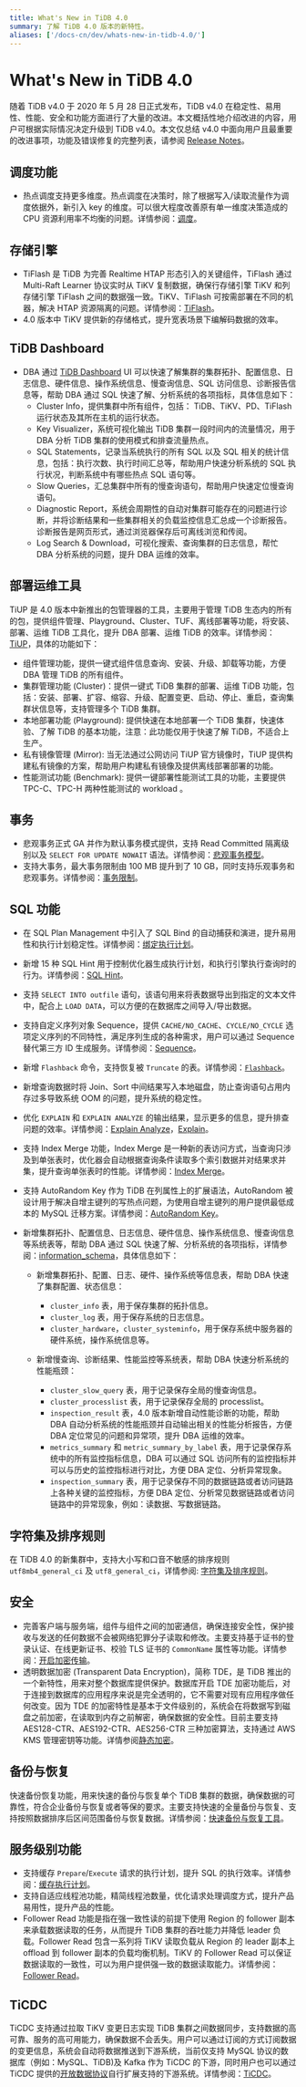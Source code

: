 ```yaml
---
title: What's New in TiDB 4.0
summary: 了解 TiDB 4.0 版本的新特性。
aliases: ['/docs-cn/dev/whats-new-in-tidb-4.0/']
---
```


# What's New in TiDB 4.0

随着 TiDB v4.0 于 2020 年 5 月 28 日正式发布，TiDB v4.0 在稳定性、易用性、性能、安全和功能方面进行了大量的改进。本文概括性地介绍改进的内容，用户可根据实际情况决定升级到 TiDB v4.0。本文仅总结 v4.0 中面向用户且最重要的改进事项，功能及错误修复的完整列表，请参阅 [Release Notes](/releases/release-notes.md#40)。

## 调度功能

+ 热点调度支持更多维度。热点调度在决策时，除了根据写入/读取流量作为调度依据外，新引入 key 的维度。可以很大程度改善原有单一维度决策造成的 CPU 资源利用率不均衡的问题。详情参阅：[调度](/tidb-scheduling.md)。

## 存储引擎

+ TiFlash 是 TiDB 为完善 Realtime HTAP 形态引入的关键组件，TiFlash 通过 Multi-Raft Learner 协议实时从 TiKV 复制数据，确保行存储引擎 TiKV 和列存储引擎 TiFlash 之间的数据强一致。TiKV、TiFlash 可按需部署在不同的机器，解决 HTAP 资源隔离的问题。详情参阅：[TiFlash](/tiflash/tiflash-overview.md)。
+ 4.0 版本中 TiKV 提供新的存储格式，提升宽表场景下编解码数据的效率。

## TiDB Dashboard

+ DBA 通过 [TiDB Dashboard](/dashboard/dashboard-intro.md) UI 可以快速了解集群的集群拓扑、配置信息、日志信息、硬件信息、操作系统信息、慢查询信息、SQL 访问信息、诊断报告信息等，帮助 DBA 通过 SQL 快速了解、分析系统的各项指标，具体信息如下：
    - Cluster Info，提供集群中所有组件，包括： TiDB、TiKV、PD、TiFlash 运行状态及其所在主机的运行状态。
    - Key Visualizer，系统可视化输出 TiDB 集群一段时间内的流量情况，用于 DBA 分析 TiDB 集群的使用模式和排查流量热点。
    - SQL Statements，记录当系统执行的所有 SQL 以及 SQL 相关的统计信息，包括：执行次数、执行时间汇总等，帮助用户快速分析系统的 SQL 执行状况，判断系统中有哪些热点 SQL 语句等。
    - Slow Queries，汇总集群中所有的慢查询语句，帮助用户快速定位慢查询语句。
    - Diagnostic Report，系统会周期性的自动对集群可能存在的问题进行诊断，并将诊断结果和一些集群相关的负载监控信息汇总成一个诊断报告。诊断报告是网页形式，通过浏览器保存后可离线浏览和传阅。
    - Log Search & Download，可视化搜索、查询集群的日志信息，帮忙 DBA 分析系统的问题，提升 DBA 运维的效率。

## 部署运维工具

TiUP 是 4.0 版本中新推出的包管理器的工具，主要用于管理 TiDB 生态内的所有的包，提供组件管理、Playground、Cluster、TUF、离线部署等功能，将安装、部署、运维 TiDB 工具化，提升 DBA 部署、运维 TiDB 的效率。详情参阅：[TiUP](/tiup/tiup-overview.md)，具体的功能如下：

- 组件管理功能，提供一键式组件信息查询、安装、升级、卸载等功能，方便 DBA 管理 TiDB 的所有组件。
- 集群管理功能 (Cluster)：提供一键式 TiDB 集群的部署、运维 TiDB 功能，包括：安装、部署、扩容、缩容、升级、配置变更、启动、停止、重启，查询集群状信息等，支持管理多个 TiDB 集群。
- 本地部署功能 (Playground): 提供快速在本地部署一个 TiDB 集群，快速体验、了解 TiDB 的基本功能，注意：此功能仅用于快速了解 TiDB，不适合上生产。
- 私有镜像管理 (Mirror): 当无法通过公网访问 TiUP 官方镜像时，TiUP 提供构建私有镜像的方案，帮助用户构建私有镜像及提供离线部署部署的功能。
- 性能测试功能 (Benchmark): 提供一键部署性能测试工具的功能，主要提供 TPC-C、TPC-H 两种性能测试的 workload 。

## 事务

+ 悲观事务正式 GA 并作为默认事务模式提供，支持 Read Committed 隔离级别以及 `SELECT FOR UPDATE NOWAIT` 语法。详情参阅：[悲观事务模型](/pessimistic-transaction.md)。
+ 支持大事务，最大事务限制由 100 MB 提升到了 10 GB，同时支持乐观事务和悲观事务。详情参阅：[事务限制](/transaction-overview.md#事务限制)。

## SQL 功能

- 在 SQL Plan Management 中引入了 SQL Bind 的自动捕获和演进，提升易用性和执行计划稳定性。详情参阅：[绑定执行计划](/sql-plan-management.md)。
- 新增 15 种 SQL Hint 用于控制优化器生成执行计划，和执行引擎执行查询时的行为。详情参阅：[SQL Hint](/optimizer-hints.md)。
- 支持 `SELECT INTO outfile` 语句，该语句用来将表数据导出到指定的文本文件中，配合上 `LOAD DATA`，可以方便的在数据库之间导入/导出数据。
- 支持自定义序列对象 Sequence，提供 `CACHE/NO_CACHE`、`CYCLE/NO_CYCLE` 选项定义序列的不同特性，满足序列生成的各种需求，用户可以通过 Sequence 替代第三方 ID 生成服务。详情参阅：[Sequence](/sql-statements/sql-statement-create-sequence.md)。
- 新增 `Flashback` 命令，支持恢复被 `Truncate` 的表。详情参阅：[`Flashback`](/sql-statements/sql-statement-flashback-table.md)。
- 新增查询数据时将 Join、Sort 中间结果写入本地磁盘，防止查询语句占用内存过多导致系统 OOM 的问题，提升系统的稳定性。
- 优化 `EXPLAIN` 和 `EXPLAIN ANALYZE` 的输出结果，显示更多的信息，提升排查问题的效率。详情参阅：[Explain Analyze](/sql-statements/sql-statement-explain-analyze.md)，[Explain](/sql-statements/sql-statement-explain.md)。
- 支持 Index Merge 功能，Index Merge 是一种新的表访问方式，当查询只涉及到单张表时，优化器会自动根据查询条件读取多个索引数据并对结果求并集，提升查询单张表时的性能。详情参阅：[Index Merge](/query-execution-plan.md#indexmerge-示例)。
- 支持 AutoRandom Key 作为 TiDB 在列属性上的扩展语法，AutoRandom 被设计用于解决自增主键列的写热点问题，为使用自增主键列的用户提供最低成本的 MySQL 迁移方案。详情参阅：[AutoRandom Key](/auto-random.md)。
- 新增集群拓扑、配置信息、日志信息、硬件信息、操作系统信息、慢查询信息等系统表等，帮助 DBA 通过 SQL 快速了解、分析系统的各项指标，详情参阅：[information_schema](/information-schema/information-schema.md)，具体信息如下：

    - 新增集群拓扑、配置、日志、硬件、操作系统等信息表，帮助 DBA 快速了集群配置、状态信息：

        - `cluster_info` 表，用于保存集群的拓扑信息。
        - `cluster_log` 表，用于保存系统的日志信息。
        - `cluster_hardware`，`cluster_systeminfo`，用于保存系统中服务器的硬件系统，操作系统信息等。

    - 新增慢查询、诊断结果、性能监控等系统表，帮助 DBA 快速分析系统的性能瓶颈：

        - `cluster_slow_query` 表，用于记录保存全局的慢查询信息。
        - `cluster_processlist` 表，用于记录保存全局的 processlist。
        - `inspection_result` 表，4.0 版本新增自动性能诊断的功能，帮助 DBA 自动分析系统的性能瓶颈并自动输出相关的性能分析报告，方便 DBA 定位常见的问题和异常项，提升 DBA 运维的效率。
        - `metrics_summary` 和 `metric_summary_by_label` 表，用于记录保存系统中的所有监控指标信息，DBA 可以通过 SQL 访问所有的监控指标并可以与历史的监控指标进行对比，方便 DBA 定位、分析异常现象。
        - `inspection_summary` 表，用于记录保存不同的数据链路或者访问链路上各种关键的监控指标，方便 DBA 定位、分析常见数据链路或者访问链路中的异常现象，例如：读数据、写数据链路。

## 字符集及排序规则

在 TiDB 4.0 的新集群中，支持大小写和口音不敏感的排序规则 `utf8mb4_general_ci` 及 `utf8_general_ci`，详情参阅: [字符集及排序规则](/character-set-and-collation.md)。

## 安全

+ 完善客户端与服务端，组件与组件之间的加密通信，确保连接安全性，保护接收与发送的任何数据不会被网络犯罪分子读取和修改。主要支持基于证书的登录认证、在线更新证书、校验 TLS 证书的 `CommonName` 属性等功能。详情参阅：[开启加密传输](/enable-tls-between-clients-and-servers.md)。
+ 透明数据加密 (Transparent Data Encryption)，简称 TDE，是 TiDB 推出的一个新特性，用来对整个数据库提供保护。数据库开启 TDE 加密功能后，对于连接到数据库的应用程序来说是完全透明的，它不需要对现有应用程序做任何改变。因为 TDE 的加密特性是基本于文件级别的，系统会在将数据写到磁盘之前加密，在读取到内存之前解密，确保数据的安全性。目前主要支持 AES128-CTR、AES192-CTR、AES256-CTR 三种加密算法，支持通过 AWS KMS 管理密钥等功能。详情参阅[静态加密](/encryption-at-rest.md)。

## 备份与恢复

快速备份恢复功能，用来快速的备份与恢复单个 TiDB 集群的数据，确保数据的可靠性，符合企业备份与恢复或者等保的要求。主要支持快速的全量备份与恢复、支持按照数据排序后区间范围备份与恢复数据。详情参阅：[快速备份与恢复工具](/br/backup-and-restore-tool.md)。

## 服务级别功能

+ 支持缓存 `Prepare`/`Execute` 请求的执行计划，提升 SQL 的执行效率。详情参阅：[缓存执行计划](/sql-prepare-plan-cache.md)。
+ 支持自适应线程池功能，精简线程池数量，优化请求处理调度方式，提升产品易用性，提升产品的性能。
+ Follower Read 功能是指在强一致性读的前提下使用 Region 的 follower 副本来承载数据读取的任务，从而提升 TiDB 集群的吞吐能力并降低 leader 负载。Follower Read 包含一系列将 TiKV 读取负载从 Region 的 leader 副本上 offload 到 follower 副本的负载均衡机制。TiKV 的 Follower Read 可以保证数据读取的一致性，可以为用户提供强一致的数据读取能力。详情参阅：[Follower Read](/follower-read.md)。

## TiCDC

TiCDC 支持通过拉取 TiKV 变更日志实现 TiDB 集群之间数据同步，支持数据的高可靠、服务的高可用能力，确保数据不会丢失。用户可以通过订阅的方式订阅数据的变更信息，系统会自动将数据推送到下游系统，当前仅支持 MySQL 协议的数据库（例如：MySQL、TiDB)及 Kafka 作为 TiCDC 的下游，同时用户也可以通过 TiCDC 提供的[开放数据协议](/ticdc/ticdc-open-protocol.md)自行扩展支持的下游系统。详情参阅：[TiCDC](/ticdc//ticdc-overview.md)。
